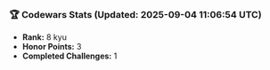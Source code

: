 ### 🏆 Codewars Stats (Updated: 2025-09-04 11:06:54 UTC)

- **Rank:** 8 kyu
- **Honor Points:** 3
- **Completed Challenges:** 1
